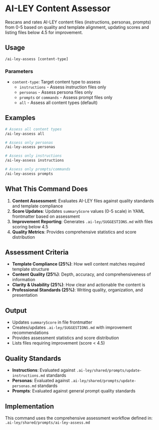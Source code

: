 # AI-LEY Content Assessor

Rescans and rates AI-LEY content files (instructions, personas, prompts) from 0-5 based on quality and template alignment, updating scores and listing files below 4.5 for improvement.

## Usage

```
/ai-ley-assess [content-type]
```

### Parameters

- `content-type`: Target content type to assess
  - `instructions` - Assess instruction files only
  - `personas` - Assess persona files only
  - `prompts` or `commands` - Assess prompt files only
  - `all` - Assess all content types (default)

## Examples

```bash
# Assess all content types
/ai-ley-assess all

# Assess only personas
/ai-ley-assess personas

# Assess only instructions
/ai-ley-assess instructions

# Assess only prompts/commands
/ai-ley-assess prompts
```

## What This Command Does

1. **Content Assessment**: Evaluates AI-LEY files against quality standards and template compliance
2. **Score Updates**: Updates `summaryScore` values (0-5 scale) in YAML frontmatter based on assessment
3. **Improvement Reporting**: Generates `.ai-ley/SUGGESTIONS.md` with files scoring below 4.5
4. **Quality Metrics**: Provides comprehensive statistics and score distribution

## Assessment Criteria

- **Template Compliance (25%)**: How well content matches required template structure
- **Content Quality (25%)**: Depth, accuracy, and comprehensiveness of information
- **Clarity & Usability (25%)**: How clear and actionable the content is
- **Professional Standards (25%)**: Writing quality, organization, and presentation

## Output

- Updates `summaryScore` in file frontmatter
- Creates/updates `.ai-ley/SUGGESTIONS.md` with improvement recommendations
- Provides assessment statistics and score distribution
- Lists files requiring improvement (score < 4.5)

## Quality Standards

- **Instructions**: Evaluated against `.ai-ley/shared/prompts/update-instructions.md` standards
- **Personas**: Evaluated against `.ai-ley/shared/prompts/update-personas.md` standards
- **Prompts**: Evaluated against general prompt quality standards

## Implementation

This command uses the comprehensive assessment workflow defined in:
`.ai-ley/shared/prompts/ai-ley-assess.md`

